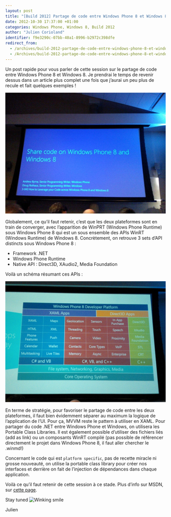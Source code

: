```yaml
---
layout: post
title: "[Build 2012] Partage de code entre Windows Phone 8 et Windows 8"
date: 2012-10-30 17:37:00 +01:00
categories: Windows Phone, Windows 8, Build 2012
author: "Julien Corioland"
identifier: f9e3290c-07bb-40a1-8996-b2972c398dfe
redirect_from:
  - /archives/build-2012-partage-de-code-entre-windows-phone-8-et-windows-8
  - /Archives/build-2012-partage-de-code-entre-windows-phone-8-et-windows-8
---
```


Un post rapide pour vous parler de cette session sur le partage de code entre Windows Phone 8 et Windows 8. Je prendrai le temps de revenir dessus dans un article plus complet une fois que j’aurai un peu plus de recule et fait quelques exemples !

![image](/images/build-2012-partage-de-code-entre-windows-phone-8-et-windows-8/sharecode_503909D8.jpg)

Globalement, ce qu’il faut retenir, c’est que les deux plateformes sont en train de converger, avec l’apparition de WinPRT (Windows Phone Runtime) sous Windows Phone 8 qui est un sous ensemble des APIs WinRT (Windows Runtime) de Windows 8. Concrètement, on retrouve 3 sets d’API distincts sous Windows Phone 8 :

- Framework .NET
- Windows Phone Runtime
- Native API : Direct3D, XAudio2, Media Foundation

Voilà un schéma résumant ces APIs :

![image](/images/build-2012-partage-de-code-entre-windows-phone-8-et-windows-8/WP_000185_6924B450.jpg)

En terme de stratégie, pour favoriser le partage de code entre les deux plateformes, il faut bien évidemment séparer au maximum la logique de l’application de l’UI. Pour ça, MVVM reste le pattern à utiliser en XAML. Pour partager du code .NET entre Windows Phone et Windows, on utilisera les Portable Class Libraries. Il est également possible d’utiliser des fichiers liés (add as link) ou un composants WinRT compilé (pas possible de référencer directement le projet dans Windows Phone 8, il faut aller chercher le .winmd!)

Concernant le code qui est `platform specific`, pas de recette miracle ni grosse nouveauté, on utilise la portable class library pour créer nos interfaces et derrière on fait de l’injection de dépendances dans chaque application.

Voilà ce qu’il faut retenir de cette session à ce stade. Plus d’info sur MSDN, sur [cette page](http://msdn.microsoft.com/en-us/library/windowsphone/develop/jj714089(v=vs.105).aspx).

Stay tuned <img class="wlEmoticon wlEmoticon-winkingsmile" style="border-top-style: none; border-left-style: none; border-bottom-style: none; border-right-style: none" alt="Winking smile" src="https://juliencorioland.blob.core.windows.net/medias/wlEmoticon-winkingsmile_7BC9883A.png">

Julien

